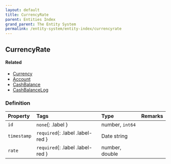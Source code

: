 ```yaml
---
layout: default
title: CurrencyRate
parent: Entities Index
grand_parent: The Entity System
permalink: /entity-system/entity-index/currencyrate
---
```


## CurrencyRate

#### Related
- [Currency]({{site.baseurl}}/entity-system/entity-index/currency)
- [Account]({{site.baseurl}}/entity-system/entity-index/account)
- [CashBalance]({{site.baseurl}}/entity-system/entity-index/cashbalance)
- [CashBalanceLog]({{site.baseurl}}/entity-system/entity-index/cashbalancelog)

### Definition

| Property | Tags | Type | Remarks
|:---------|:-----|:-----|:-------
| `id` | `none`{: .label } | number, `int64` | 
| `timestamp` | `required`{: .label .label-red } | Date string | 
| `rate` | `required`{: .label .label-red } | number, double | 